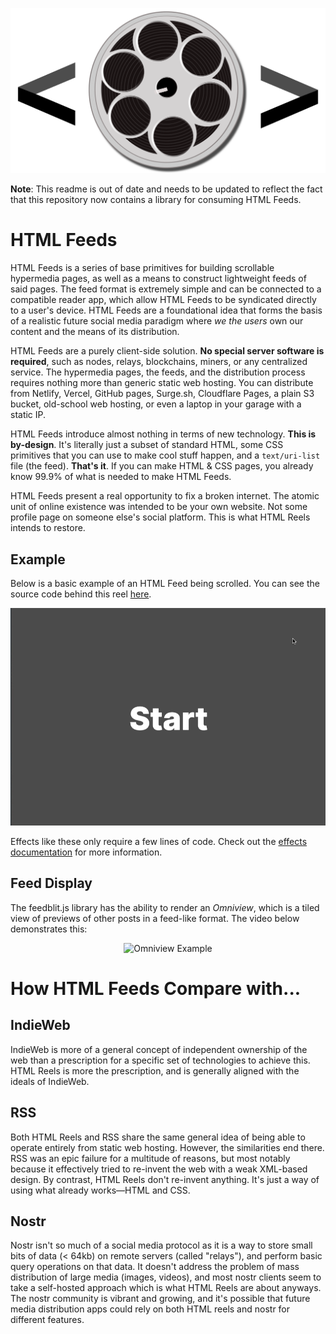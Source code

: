 <p align="center">
	<img src="readme-poster.png" alt="HTML Reels Poster Image">
</p>

**Note**: This readme is out of date and needs to be updated to reflect the fact that this repository now contains a library for consuming HTML Feeds.

# HTML Feeds

HTML Feeds is a series of base primitives for building scrollable hypermedia pages, as well as a means to construct lightweight feeds of said pages. The feed format is extremely simple and can be connected to a compatible reader app, which allow HTML Feeds to be syndicated directly to a user's device. HTML Feeds are a foundational idea that forms the basis of a realistic future social media paradigm where *we the users* own our content and the means of its distribution.

HTML Feeds are a purely client-side solution. **No special server software is required**, such as nodes, relays, blockchains, miners, or any centralized service. The hypermedia pages, the feeds, and the distribution process requires nothing more than generic static web hosting. You can distribute from Netlify, Vercel, GitHub pages, Surge.sh, Cloudflare Pages, a plain S3 bucket, old-school web hosting, or even a laptop in your garage with a static IP.

HTML Feeds introduce almost nothing in terms of new technology. **This is by-design**. It's literally just a subset of standard HTML, some CSS primitives that you can use to make cool stuff happen, and a `text/uri-list` file (the feed). **That's it**. If you can make HTML & CSS pages, you already know 99.9% of what is needed to make HTML Feeds.

HTML Feeds present a real opportunity to fix a broken internet. The atomic unit of online existence was intended to be your own website. Not some profile page on someone else's social platform. This is what HTML Reels intends to restore.

## Example

Below is a basic example of an HTML Feed being scrolled. You can see the source code behind this reel [here](samples/basic.html).

<p align="center">
	<img src="readme.gif" alt="HTML Reels Example">
</p>

Effects like these only require a few lines of code. Check out the [effects documentation](docs/effects.md) for more information.

## Feed Display

The feedblit.js library has the ability to render an *Omniview*, which is a tiled view of previews of other posts in a feed-like format. The video below demonstrates this:

<p align="center">
	<img src="docs/Omniview.gif" alt="Omniview Example">
</p>

# How HTML Feeds Compare with...

## IndieWeb

IndieWeb is more of a general concept of independent ownership of the web than a prescription for a specific set of technologies to achieve this. HTML Reels is more the prescription, and is generally aligned with the ideals of IndieWeb.

## RSS

Both HTML Reels and RSS share the same general idea of being able to operate entirely from static web hosting. However, the similarities end there. RSS was an epic failure for a multitude of reasons, but most notably because it effectively tried to re-invent the web with a weak XML-based design. By contrast, HTML Reels don't re-invent anything. It's just a way of using what already works––HTML and CSS.

## Nostr

Nostr isn't so much of a social media protocol as it is a way to store small bits of data (< 64kb) on remote servers (called "relays"), and perform basic query operations on that data. It doesn't address the problem of mass distribution of large media (images, videos), and most nostr clients seem to take a self-hosted approach which is what HTML Reels are about anyways. The nostr community is vibrant and growing, and it's possible that future media distribution apps could rely on both HTML reels and nostr for different features.
